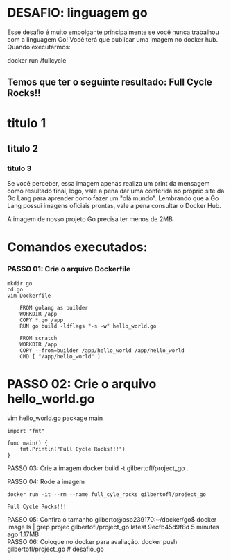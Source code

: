 # DESAFIO: linguagem go

Esse desafio é muito empolgante principalmente se você nunca trabalhou com a linguagem Go!
Você terá que publicar uma imagem no docker hub. Quando executarmos:

docker run <seu-user>/fullcycle

Temos que ter o seguinte resultado: Full Cycle Rocks!!
---------------------------------------------------

# titulo 1
## titulo 2
### titulo 3

Se você perceber, essa imagem apenas realiza um print da mensagem como resultado final, logo, vale a pena dar uma conferida no próprio site da Go Lang para aprender como fazer um "olá mundo".
Lembrando que a Go Lang possui imagens oficiais prontas, vale a pena consultar o Docker Hub.

A imagem de nosso projeto Go precisa ter menos de 2MB

# Comandos executados:

### PASSO 01: Crie o arquivo Dockerfile
    mkdir go 
    cd go 
    vim Dockerfile

        FROM golang as builder
        WORKDIR /app
        COPY *.go /app
        RUN go build -ldflags "-s -w" hello_world.go

        FROM scratch
        WORKDIR /app
        COPY --from=builder /app/hello_world /app/hello_world
        CMD [ "/app/hello_world" ]

# PASSO 02: Crie o arquivo hello_world.go
vim hello_world.go
    package main

    import "fmt"

    func main() {
        fmt.Println("Full Cycle Rocks!!!")
    }

PASSO 03: Crie a imagem
    docker build -t gilbertofl/project_go .

PASSO 04: Rode a imagem

    docker run -it --rm --name full_cyle_rocks gilbertofl/project_go

    Full Cycle Rocks!!!

PASSO 05: Confira o tamanho
    gilberto@bsb239170:~/docker/go$ docker image ls | grep projec
    gilbertofl/project_go  latest  9ecfb45d9f8d   5 minutes ago   1.17MB    
PASSO 06: Coloque no docker para avaliação.
    docker push gilbertofl/project_go    # desafio_go
